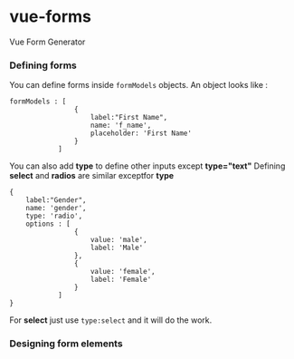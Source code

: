# vue-forms
Vue Form Generator

### Defining forms ###
You can define forms inside ```formModels``` objects.
An object looks like :
```
formModels : [
                {
                    label:"First Name",
                    name: 'f_name',
                    placeholder: 'First Name'
                }
            ]
```
You can also add **type** to define other inputs except **type="text"**
Defining **select** and **radios** are similar exceptfor **type**
```
{
    label:"Gender",
    name: 'gender',
    type: 'radio',
    options : [
                {
                    value: 'male',
                    label: 'Male'
                },
                {
                    value: 'female',
                    label: 'Female'
                }
            ]
}
```
For **select** just use ```type:select``` and it will do the work.
### Designing form elements ###